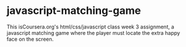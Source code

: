 # javascript-matching-game
This isCoursera.org's html/css/javascript class week 3 assignment, a javascript matching game where the player must locate the extra happy face on the screen.
